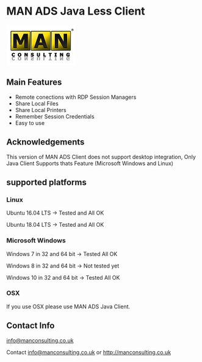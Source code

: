 # MAN ADS Java Less Client

![Man Consulting Logo](https://github.com/bacgroup/man_ovd_client/raw/develop/manconsultinglogo.png)

## Main Features

* Remote conections with RDP Session Managers
* Share Local Files
* Share Local Printers
* Remember Session Credentials
* Easy to use

## Acknowledgements

This version of MAN ADS Client does not support desktop integration, Only Java Client Supports thats Feature (Microsoft Windows and Linux)

## supported platforms

### Linux

Ubuntu 16.04 LTS -> Tested and All OK

Ubuntu 18.04 LTS -> Tested and All OK

### Microsoft Windows

Windows 7 in 32 and 64 bit -> Tested All OK

Windows 8 in 32 and 64 bit -> Not tested yet

Windows 10 in 32 and 64 bit -> Tested All OK

### OSX

If you use OSX please use MAN ADS Java Client.

## Contact Info

info@manconsulting.co.uk

Contact info@manconsulting.co.uk or http://manconsulting.co.uk
